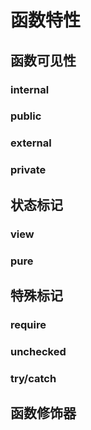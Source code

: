 # 函数特性

## 函数可见性

### internal



### public



### external



### private

## 状态标记

### view

### pure



## 特殊标记

### require



### unchecked



### try/catch





## 函数修饰器